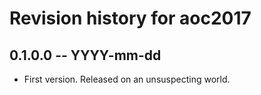# Revision history for aoc2017

## 0.1.0.0 -- YYYY-mm-dd

* First version. Released on an unsuspecting world.
